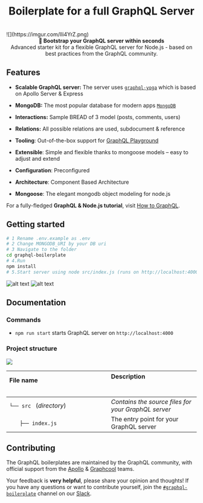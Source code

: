 
<h1 align="center"><strong>Boilerplate for a full GraphQL Server</strong></h1>

<br />
![](https://imgur.com/lIi4YrZ.png)
<br />
<div align="center"><strong>🚀 Bootstrap your GraphQL server within seconds</strong></div>
<div align="center">Advanced starter kit for a flexible GraphQL server for Node.js - based on best practices from the GraphQL community.</div>

## Features

- **Scalable GraphQL server:** The server uses [`graphql-yoga`](https://github.com/prisma/graphql-yoga) which is based on Apollo Server & Express

- **MongoDB:** The most popular database for modern apps [`MongoDB`](https://www.mongodb.com)

- **Interactions:** Sample BREAD of 3 model (posts, comments, users)

 - **Relations:** All possible relations are used, subdocument & reference

- **Tooling**: Out-of-the-box support for [GraphQL Playground](https://github.com/prisma/graphql-playground)
- **Extensible**: Simple and flexible thanks to mongoose models – easy to adjust and extend

- **Configuration**: Preconfigured

- **Architecture**: Component Based Architecture

- **Mongoose**: The elegant mongodb object modeling for node.js

For a fully-fledged **GraphQL & Node.js tutorial**, visit [How to GraphQL](https://www.howtographql.com/graphql-js/0-introduction/).

  
## Getting started

```sh
# 1 Rename .env.example as .env 
# 2 Change MONGODB_URI by your DB uri
# 3 Navigate to the folder
cd graphql-boilerplate
# 4.Run 
npm install
# 5.Start server using node src/index.js (runs on http://localhost:4000) and open in GraphQL Playground
```
![alt text]([https://i.imgur.com/EHamtnI.png](https://i.imgur.com/EHamtnI.png)[https://i.imgur.com/EHamtnI.png](https://i.imgur.com/EHamtnI.png)) ![alt text](https://i.imgur.com/Ym06T2Y.png)

## Documentation

### Commands

* `npm run start` starts GraphQL server on `http://localhost:4000`

### Project structure

![](https://i.imgur.com/uD2fqZo.png)

| File name 　　　　　　　　　　　　　　| Description 　　　　　　　　<br><br>| 
| :--  | :--         |
| `└── src ` (_directory_) | _Contains the source files for your GraphQL server_ |
| `　　├── index.js` | The entry point for your GraphQL server |


## Contributing

The GraphQL boilerplates are maintained by the GraphQL community, with official support from the [Apollo](https://dev-blog.apollodata.com) & [Graphcool](https://blog.graph.cool/) teams.

Your feedback is **very helpful**, please share your opinion and thoughts! If you have any questions or want to contribute yourself, join the [`#graphql-boilerplate`](https://graphcool.slack.com/messages/graphql-boilerplate) channel on our [Slack](https://graphcool.slack.com/).
